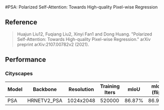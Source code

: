 #PSA: Polarized Self-Attention: Towards High-quality Pixel-wise Regression

## Reference

> Huajun Liu12, Fuqiang Liu2, Xinyi Fan1 and Dong Huang. "Polarized Self-Attention: Towards High-quality Pixel-wise Regression." arXiv preprint arXiv:2107.00782v2 (2021).

## Performance

### Cityscapes

| Model | Backbone | Resolution | Training Iters | mIoU | mIoU (flip) | mIoU (ms+flip) | Links |
|-|-|-|-|-|-|-|-|
|PSA|HRNETV2_PSA|1024x2048|520000|86.87%|86.94%|86.57%|[model]()\|[log]()\|[vdl]()|
